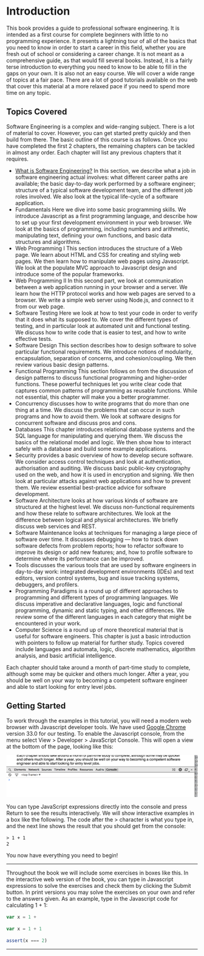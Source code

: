 # Introduction

This book provides a guide to professional software engineering. It is intended as a first course for complete beginners
with little to no programming experience. It presents a lightning tour of all of the basics that you need to know in
order to start a career in this field, whether you are fresh out of school or considering a career change. It is not
meant as a comprehensive guide, as that would fill several books. Instead, it is a fairly terse introduction to
everything you need to know to be able to fill in the gaps on your own. It is also not an easy course. We will cover a
wide range of topics at a fair pace. There are a lot of good tutorials available on the web that cover this material at
a more relaxed pace if you need to spend more time on any topic.

## Topics Covered

Software Engineering is a complex and wide-ranging subject. There is a lot of material to cover. However, you can get
started pretty quickly and then build from there. The basic outline of this course is as follows. Once you have
completed the first 2 chapters, the remaining chapters can be tackled in almost any order. Each chapter will list any
previous chapters that it requires.

* [What is Software Engineering?](What_is_Software_Engineering.md) In this section, we describe what a job in software
    engineering actual involves: what different career paths are available; the basic day-to-day work performed by a
    software engineer; structure of a typical software development team, and the different job roles involved. We also
    look at the typical life-cycle of a software application.
* Fundamentals Here we dive into some basic programming skills. We introduce Javascript as a first programming language,
    and describe how to set up your first development environment in your web browser. We look at the basics of
    programming, including numbers and arithmetic, manipulating text, defining your own functions, and basic data
    structures and algorithms.
* Web Programming I This section introduces the structure of a Web page. We learn about HTML and CSS for creating and
    styling web pages. We then learn how to manipulate web pages using Javascript. We look at the populate MVC approach
    to Javascript design and introduce some of the popular frameworks.
* Web Programming II In this second part, we look at communication between a web application running in your browser and
    a server. We learn how the HTTP protocol works and how web pages are served to a browser. We write a simple web
    server using Node.js, and connect to it from our web page.
* Software Testing Here we look at how to test your code in order to verify that it does what its supposed to. We cover
    the different types of testing, and in particular look at automated unit and functional testing. We discuss how to
    write code that is easier to test, and how to write effective tests.
* Software Design This section describes how to design software to solve particular functional requirements. We
    introduce notions of modularity, encapsulation, separation of concerns, and cohesion/coupling. We then review
    various basic design patterns.
* Functional Programming This section follows on from the discussion of design patterns to discuss functional
    programming and higher-order functions. These powerful techniques let you write clear code that captures common
    patterns of programming as reusable functions. While not essential, this chapter will make you a better programmer.
* Concurrency discusses how to write programs that do more than one thing at a time. We discuss the problems that can
    occur in such programs and how to avoid them. We look at software designs for concurrent software and discuss pros
    and cons.
* Databases This chapter introduces relational database systems and the SQL language for manipulating and querying them.
    We discuss the basics of the relational model and logic. We then show how to interact safely with a database and
    build some example applications.
* Security provides a basic overview of how to develop secure software. We consider access control techniques and look
    at authentication, authorisation and auditing. We discuss basic public-key cryptography used on the web, and how it
    is used in encryption and signing. We then look at particular attacks against web applications and how to prevent
    them. We review essential best-practice advice for software development.
* Software Architecture looks at how various kinds of software are structured at the highest level. We discuss
    non-functional requirements and how these relate to software architectures. We look at the difference between
    logical and physical architectures. We briefly discuss web services and REST.
* Software Maintenance looks at techniques for managing a large piece of software over time. It discusses debugging —
    how to track down software defects from problem reports; how to refactor software to improve its design or add new
    features; and, how to profile software to determine where its performance can be improved.
* Tools discusses the various tools that are used by software engineers in day-to-day work: integrated development
    environments (IDEs) and text editors, version control systems, bug and issue tracking systems, debuggers, and
    profilers.
* Programming Paradigms is a round up of different approaches to programming and different types of programming
    languages. We discuss imperative and declarative languages, logic and functional programming, dynamic and static
    typing, and other differences. We review some of the different languages in each category that might be encountered
    in your work.
* Computer Science is a round up of more theoretical material that is useful for software engineers. This chapter is
    just a basic introduction with pointers to follow up material for further study. Topics covered include languages
    and automata, logic, discrete mathematics, algorithm analysis, and basic artificial intelligence.

Each chapter should take around a month of part-time study to complete, although some may be quicker and others much
longer. After a year, you should be well on your way to becoming a competent software engineer and able to start
looking for entry level jobs.

## Getting Started

To work through the examples in this tutorial, you will need a modern web browser with Javascript developer tools. We
have used [Google Chrome](https://www.google.com/chrome) version 33.0 for our testing. To enable the Javascript console,
from the menu select View > Developer > JavaScript Console. This will open a view at the bottom of the page, looking
like this:

![Google Chrome JavaScript Console](images/jsconsole.png "Google Chrome JavaScript Console")

You can type JavaScript expressions directly into the console and press Return to see the results interactively. We will
show interactive examples in a box like the following. The code after the > character is what you type in, and the next
line shows the result that you should get from the console:

    > 1 + 1
    2

You now have everything you need to begin!

----

Throughout the book we will include some exercises in boxes like this. In the interactive web version of the book, you
can type in Javascript expressions to solve the exercises and check them by clicking the Submit button. In print
versions you may solve the exercises on your own and refer to the answers given. As an example, type in the Javascript
code for calculating 1 + 1:

```js
var x = 1 +
```

```js
var x = 1 + 1
```

```js
assert(x === 2)
```

----
